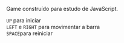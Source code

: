 Game construído para estudo de JavaScript.

`UP` para iniciar <br>
`LEFT` e `RIGHT` para movimentar a barra <br>
`SPACE`para reiniciar
